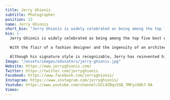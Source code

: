 ```yaml
---
title: Jerry Ghionis
subtitle: Photographer
position: 13
name: Jerry Ghionis
short_bio: "Jerry Ghionis is widely celebrated as being among the top five best wedding photographers in the world. He has emerged as one of the most influential wedding photographers of the 21st century."
bio: |-
  Jerry Ghionis is widely celebrated as being among the top five best wedding photographers in the world. He has emerged as one of the most influential wedding photographers of the 21st century. Inheriting the strong european sense of style and panache that's synonymous with the Greek culture, combined with the relaxed Australian sensibility, Jerry and his wife, Melissa, are based in Melbourne, Australia and Beverly Hills, USA. Together they travel frequently on international photography assignments and speaking engagements. Married in January 2011, Jerry and Melissa work as a team and have developed a powerful creative and business force.

  With the flair of a fashion designer and the ingenuity of an architect, his style can be described as vintage glamour meets contemporary fashion. Renowned for his creativity, he not only has the ability to capture natural magic on a wedding day but he creates magic of his own. His love and empathy for people creates powerful visual storytelling. With the innate ability to make everyone look and feel beautiful in front of his camera, Jerry's images are often simple yet a complex blend of soul, drama, imagination and technical skill. Whether he is shooting a glamour session, lifestyle portrait or a boudoir beauty, Jerry has the ability to bring out the best in any situation.

  Although his signature style is recognizable, Jerry has reinvented himself countless times over the 21 years he has been shooting professionally. He has been described as predictably unpredictable. Just when you think his work has reached its limits he surprises you with yet another reinvention.
Image: "/assets/images/educators/jerry-ghionis.jpg"
Website: https://www.jerryghionis.com/
Twitter: https://twitter.com/jerryghionis
Facebook: https://www.facebook.com/jerryghionis/
Instagram: https://www.instagram.com/jerryghionis/
Youtube: https://www.youtube.com/channel/UCL9ZBqxSSB_7MFycO0k7-OA
Vimeo: 
---
```



